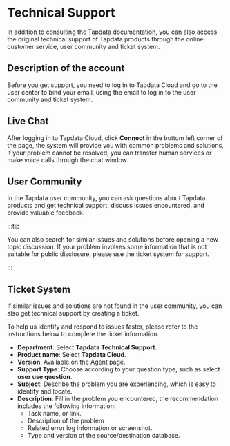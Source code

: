 # Technical Support

In addition to consulting the Tapdata documentation, you can also access the original technical support of Tapdata products through the online customer service, user community and ticket system.

## Description of the account

Before you get support, you need to log in to Tapdata Cloud and go to the user center to bind your email, using the email to log in to the user community and ticket system.



## Live Chat

After logging in to Tapdata Cloud, click **Connect** in the bottom left corner of the page, the system will provide you with common problems and solutions, if your problem cannot be resolved, you can transfer human services or make voice calls through the chat window.



## User Community

In the Tapdata user community, you can ask questions about Tapdata products and get technical support, discuss issues encountered, and provide valuable feedback.

:::tip

You can also search for similar issues and solutions before opening a new topic discussion. If your problem involves some information that is not suitable for public disclosure, please use the ticket system for support.

:::



## Ticket System

If similar issues and solutions are not found in the user community, you can also get technical support by creating a ticket.

To help us identify and respond to issues faster, please refer to the instructions below to complete the ticket information.

* **Department**: Select **Tapdata Technical Support**.
* **Product name**: Select **Tapdata Cloud**.
* **Version**: Available on the Agent page.
* **Support Type**: Choose according to your question type, such as select **user use question**.
* **Subject**: Describe the problem you are experiencing, which is easy to identify and locate.
* **Description**: Fill in the problem you encountered, the recommendation includes the following information:
   * Task name, or link.
   * Description of the problem
   * Related error log information or screenshot.
   * Type and version of the source/destination database.
